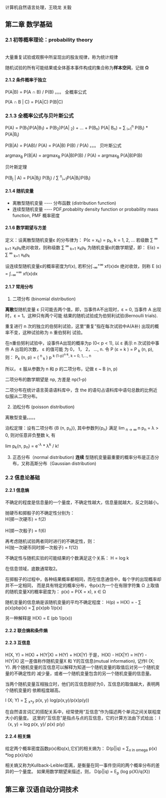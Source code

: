 计算机自然语言处理，王晓龙 关毅

## 第二章 数学基础
### 2.1 初等概率理论：probability theory

<br>大量重复试验或观察中所呈现出的股友规律，称为统计规律</br>

随机试验的所有可能结果或全体基本事件构成的集合称为<b>样本空间</b>，记做 <b>Ω</b> </br>

#### 2.1.2 条件概率于独立

P(A|B) = P(A ∩ B)   / P(B)              。。。 全概率公式

P(A ∩ B | C) = P(A|C) P(B|C)   

### 2.1.3 全概率公式与贝叶斯公式

P(A) = P(B<sub>1</sub>)P(A|B<sub>1</sub>) + P(B<sub>2</sub>)P(A| <sub>2</sub>) +
... + P(B<sub>n</sub>) P(A| B<sub>n</sub>)
= ∑ <sub>i=1</sub><sup>n</sup> P(B<sub>i</sub>) * P(A|B<sub>i</sub>)

P(B|A) = P(AB)/ P(A) = P(A|B) P(B) / P(A)  。。。  贝叶斯公式

argmax<sub>B</sub> P(B|A) = argmax<sub>B</sub> P(A|B)P(B) / P(A)
= argmax<sub>B</sub> P(A|B)P(B)


贝叶斯定理

P(B<sub>j</sub> | A) = P(A|B<sub>j</sub>) P(B<sub>j</sub>) / 
∑ <sup>n</sup><sub>i=1</sub>P(A|B<sub>i</sub>)P(B<sub>i</sub>)

#### 2.1.4 随机变量

* 离散型随机变量 ---- 分布函数 (distribution function)
* 连续型随机变量 ---- PDF,probablity density function or probability mass function, PMF 概率密度

#### 2.1.6 数学期望与方差

定义：设离散型随机变量ε 的分布律为：
P(ε = x<sub>k</sub>) = p<sub>k</sub>, k = 1, 2, ...
若级数 ∑ <sup>∞</sup> <sub>k=1</sub> x<sub>k</sub>p<sub>k</sub>绝对收敛，则称级数
 ∑ <sup>∞</sup> <sub>k=1</sub> x<sub>k</sub>p<sub>k</sub> 为随机变量ε的数学期望，即：
 E(ε) =  ∑ <sup>∞</sup> <sub>k=1</sub> x<sub>k</sub>p<sub>k</sub> 

设连续型随机变量ε的概率密度为f(x), 若积分∫<sub>-∞</sub><sup>+∞</sup> xf(x)dx 绝对收敛，则称
E (ε) = ∫<sub>-∞</sub><sup>+∞</sup> xf(x)dx 

<!--  
 \sum
 \infty 

 $$\sum$$ -->


#### 2.1.7 常用分布
1. 二项分布 (binomial distribution)

<b>离散</b>型随机变量 ε 只可能去两个值，即，当事件A不出现时，ε = 0, 当事件 A 出现时，ε = 1。这种只有两个可能
结果的随机试验成为伯努利试验(Bernoulli trials).

重复进行 n 次的独立的伯努利试验，这里“重复”指在每次试验中A(A补) 出现的概率不变，这种试验称为 n 重伯努利
  试验。

在n重伯努利试验中，设事件A出现的概率为p (0< p < 1), 以 ε 表示 n 次试验中事件 A 出现的次数， ε 的值可能
  为 0， 1， 2， ..., n. 令 P (ε = k ) = P <sub>k</sub> (n, p), 则：
  P<sub>k</sub> (n, p) = ( <sup> n </sup> <sub>k </sub>) p <sup>k</sub> (1-p)<sup>n-k</sup>,
  k = 0, 1,..., n

所以， ε 服从参数为 n 和 p 的二项分布，记做 ε ~ B (n, p)

二项分布的数学期望是 np, 方差是 np(1-p)

二项分布在统计语言英语语料库中，含 the 的语句占语料库中语句总数的比例近似服从二项分布。

2. 泊松分布 (poisson distribution)

离散型变量。。。。

泊松定理：设有二项分布 {B (n, p<sub>n</sub>)}, 其中参数列{p<sub>n</sub>} 满足 
lim <sub>n -> ∞ </sub> n p<sub>n</sub> =  λ > 0, 则对任意非负整数 k, 有

lim p<sub>k</sub>(n, p<sub>n</sub>) = e<sup>-λ</sup> * λ<sup>k</sup> / k!


3. 正态分布（normal distribution)
<b> 连续</b> 型随机变量最重要的概率分布是正态分布，又称高斯分布（Gaussian distribution)

### 2.2 信息论基础

#### 2.2.1 信息熵
不确定的程度是信息量的一个量度，不确定性越大，信息量就越大，反之则越小。

抛硬币和掷骰子的不确定性分别为：
<br> H(掷一次硬币) = f(2)</br>
<br> H(掷一次骰子) = f(6)</br>

再考虑随机试验两者同时进行的不确定性，则：
<br> H(抛一次硬币同时掷一次骰子) = f(12)</br>

不确定性与随机实验的可能结果的个数满足这个关系：
H = log k

在信息领域，底数通常取2。

在掷骰子的过程中，各种结果概率都相同，而在信息通信中，每个字的出现概率却并不一定相同，
而是具有特定的概率分布，令p(x)为一个在有限字符集 Ω 上取值的随机变量X的概率密度为：
p(x) = P(X = x), x ∈ Ω

随机变量的信息熵是该随机变量的平均不确定程度：
H(p) = H(X) = - ∑ p(x)pbp(x) = ∑ p(x)pb 1/p(x)

另一种解释是
H(X) = E (pb 1/p(x))

#### 2.2.2 联合熵和条件熵

#### 2.2.3 互信息

H(X, Y) = H(X) + H(Y|X) = H(Y) + H(X|Y)
于是，H(X) - H(X|Y) = H(Y) - H(Y|X)
这一差值称作随机变量X 和 Y的互信息(mutual information), 记作I (X; Y).
两个随机变量的互信息可以解释为知道一个随机变量的取值后对另一个随机变量的不确定性的
减少量，或者一个随机变量包含的另一个随机变量的信息量。

当两个随机变量互相独立时，他们的互信息刚好为0，互信息的取值越大，表明两个随机变量的
依赖程度越高。

I (X; Y) = ∑ <sub>x*y</sub> p(x, y) log(p(x,y)/p(x)p(y))

在自然语言词汇的搭配关系中，经常使用“互信息”作为描述两个单词之间关联程度大小的量度。
这里的“互信息”是指点与点的互信息，它的计算方法由下式给出：
I（x, y) = log p(x, y)/ p(x) p(y)

#### 2.2.4 相关熵
给定两个概率密度函数p(x)和q(x),它们的相关熵为：
D(p||q) = ∑<sub>x in omega</sub> p(x) *log p(x)/q(x)

相关熵又称为Kullback-Leibler距离，是衡量在同一事件空间的两个概率分布的差异的一个量度。
如果用数学期望来描述，则，
D(p||q) = E<sub>p</sub> (log p(X)/q(X))


## 第三章 汉语自动分词技术








